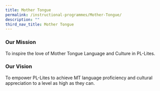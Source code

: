 ```yaml
---
title: Mother Tongue
permalink: /instructional-programmes/Mother-Tongue/
description: ""
third_nav_title: Mother Tongue
---
```

### Our Mission 

To inspire the love of Mother Tongue Language and Culture in PL-Lites.

  

### Our Vision 

To empower PL-Lites to achieve MT language proficiency and cultural appreciation to a level as high as they can.